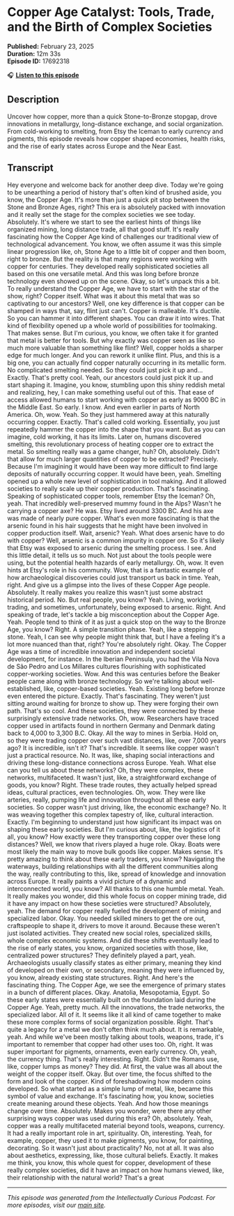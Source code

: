 # Copper Age Catalyst: Tools, Trade, and the Birth of Complex Societies

**Published:** February 23, 2025  
**Duration:** 12m 33s  
**Episode ID:** 17692318

🎧 **[Listen to this episode](https://intellectuallycurious.buzzsprout.com/2529712/episodes/17692318-copper-age-catalyst-tools-trade-and-the-birth-of-complex-societies)**

## Description

Uncover how copper, more than a quick Stone-to-Bronze stopgap, drove innovations in metallurgy, long-distance exchange, and social organization. From cold-working to smelting, from Etsy the Iceman to early currency and pigments, this episode reveals how copper shaped economies, health risks, and the rise of early states across Europe and the Near East.

## Transcript

Hey everyone and welcome back for another deep dive. Today we're going to be unearthing a period of history that's often kind of brushed aside, you know, the Copper Age. It's more than just a quick pit stop between the Stone and Bronze Ages, right? This era is absolutely packed with innovation and it really set the stage for the complex societies we see today. Absolutely. It's where we start to see the earliest hints of things like organized mining, long distance trade, all that good stuff. It's really fascinating how the Copper Age kind of challenges our traditional view of technological advancement. You know, we often assume it was this simple linear progression like, oh, Stone Age to a little bit of copper and then boom, right to bronze. But the reality is that many regions were working with copper for centuries. They developed really sophisticated societies all based on this one versatile metal. And this was long before bronze technology even showed up on the scene. Okay, so let's unpack this a bit. To really understand the Copper Age, we have to start with the star of the show, right? Copper itself. What was it about this metal that was so captivating to our ancestors? Well, one key difference is that copper can be shamped in ways that, say, flint just can't. Copper is malleable. It's ductile. So you can hammer it into different shapes. You can draw it into wires. That kind of flexibility opened up a whole world of possibilities for toolmaking. That makes sense. But I'm curious, you know, we often take it for granted that metal is better for tools. But why exactly was copper seen as like so much more valuable than something like flint? Well, copper holds a sharper edge for much longer. And you can rework it unlike flint. Plus, and this is a big one, you can actually find copper naturally occurring in its metallic form. No complicated smelting needed. So they could just pick it up and... Exactly. That's pretty cool. Yeah, our ancestors could just pick it up and start shaping it. Imagine, you know, stumbling upon this shiny reddish metal and realizing, hey, I can make something useful out of this. That ease of access allowed humans to start working with copper as early as 9000 BC in the Middle East. So early. I know. And even earlier in parts of North America. Oh, wow. Yeah. So they just hammered away at this naturally occurring copper. Exactly. That's called cold working. Essentially, you just repeatedly hammer the copper into the shape that you want. But as you can imagine, cold working, it has its limits. Later on, humans discovered smelting, this revolutionary process of heating copper ore to extract the metal. So smelting really was a game changer, huh? Oh, absolutely. Didn't that allow for much larger quantities of copper to be extracted? Precisely. Because I'm imagining it would have been way more difficult to find large deposits of naturally occurring copper. It would have been, yeah. Smelting opened up a whole new level of sophistication in tool making. And it allowed societies to really scale up their copper production. That's fascinating. Speaking of sophisticated copper tools, remember Etsy the Iceman? Oh, yeah. That incredibly well-preserved mummy found in the Alps? Wasn't he carrying a copper axe? He was. Etsy lived around 3300 BC. And his axe was made of nearly pure copper. What's even more fascinating is that the arsenic found in his hair suggests that he might have been involved in copper production itself. Wait, arsenic? Yeah. What does arsenic have to do with copper? Well, arsenic is a common impurity in copper ore. So it's likely that Etsy was exposed to arsenic during the smelting process. I see. And this little detail, it tells us so much. Not just about the tools people were using, but the potential health hazards of early metallurgy. Oh, wow. It even hints at Etsy's role in his community. Wow, that is a fantastic example of how archaeological discoveries could just transport us back in time. Yeah, right. And give us a glimpse into the lives of these Copper Age people. Absolutely. It really makes you realize this wasn't just some abstract historical period. No. But real people, you know? Yeah. Living, working, trading, and sometimes, unfortunately, being exposed to arsenic. Right. And speaking of trade, let's tackle a big misconception about the Copper Age. Yeah. People tend to think of it as just a quick stop on the way to the Bronze Age, you know? Right. A simple transition phase. Yeah, like a stepping stone. Yeah, I can see why people might think that, but I have a feeling it's a lot more nuanced than that, right? You're absolutely right. Okay. The Copper Age was a time of incredible innovation and independent societal development, for instance. In the Iberian Peninsula, you had the Vila Nova de São Pedro and Los Millares cultures flourishing with sophisticated copper-working societies. Wow. And this was centuries before the Beaker people came along with bronze technology. So we're talking about well-established, like, copper-based societies. Yeah. Existing long before bronze even entered the picture. Exactly. That's fascinating. They weren't just sitting around waiting for bronze to show up. They were forging their own path. That's so cool. And these societies, they were connected by these surprisingly extensive trade networks. Oh, wow. Researchers have traced copper used in artifacts found in northern Germany and Denmark dating back to 4,000 to 3,300 B.C. Okay. All the way to mines in Serbia. Hold on, so they were trading copper over such vast distances, like, over 7,000 years ago? It is incredible, isn't it? That's incredible. It seems like copper wasn't just a practical resource. No. It was, like, shaping social interactions and driving these long-distance connections across Europe. Yeah. What else can you tell us about these networks? Oh, they were complex, these networks, multifaceted. It wasn't just, like, a straightforward exchange of goods, you know? Right. These trade routes, they actually helped spread ideas, cultural practices, even technologies. Oh, wow. They were like arteries, really, pumping life and innovation throughout all these early societies. So copper wasn't just driving, like, the economic exchange? No. It was weaving together this complex tapestry of, like, cultural interaction. Exactly. I'm beginning to understand just how significant its impact was on shaping these early societies. But I'm curious about, like, the logistics of it all, you know? How exactly were they transporting copper over these long distances? Well, we know that rivers played a huge role. Okay. Boats were most likely the main way to move bulk goods like copper. Makes sense. It's pretty amazing to think about these early traders, you know? Navigating the waterways, building relationships with all the different communities along the way, really contributing to this, like, spread of knowledge and innovation across Europe. It really paints a vivid picture of a dynamic and interconnected world, you know? All thanks to this one humble metal. Yeah. It really makes you wonder, did this whole focus on copper mining trade, did it have any impact on how these societies were structured? Absolutely, yeah. The demand for copper really fueled the development of mining and specialized labor. Okay. You needed skilled miners to get the ore out, craftspeople to shape it, drivers to move it around. Because these weren't just isolated activities. They created new social roles, specialized skills, whole complex economic systems. And did these shifts eventually lead to the rise of early states, you know, organized societies with those, like, centralized power structures? They definitely played a part, yeah. Archaeologists usually classify states as either primary, meaning they kind of developed on their own, or secondary, meaning they were influenced by, you know, already existing state structures. Right. And here's the fascinating thing. The Copper Age, we see the emergence of primary states in a bunch of different places. Okay. Anatolia, Mesopotamia, Egypt. So these early states were essentially built on the foundation laid during the Copper Age. Yeah, pretty much. All the innovations, the trade networks, the specialized labor. All of it. It seems like it all kind of came together to make these more complex forms of social organization possible. Right. That's quite a legacy for a metal we don't often think much about. It is remarkable, yeah. And while we've been mostly talking about tools, weapons, trade, it's important to remember that copper had other uses too. Oh, right. It was super important for pigments, ornaments, even early currency. Oh, yeah, the currency thing. That's really interesting. Right. Didn't the Romans use, like, copper lumps as money? They did. At first, the value was all about the weight of the copper itself. Okay. But over time, the focus shifted to the form and look of the copper. Kind of foreshadowing how modern coins developed. So what started as a simple lump of metal, like, became this symbol of value and exchange. It's fascinating how, you know, societies create meaning around these objects. Yeah. And how those meanings change over time. Absolutely. Makes you wonder, were there any other surprising ways copper was used during this era? Oh, absolutely. Yeah, copper was a really multifaceted material beyond tools, weapons, currency. It had a really important role in art, spirituality. Oh, interesting. Yeah, for example, copper, they used it to make pigments, you know, for painting, decorating. So it wasn't just about practicality? No, not at all. It was also about aesthetics, expressing, like, those cultural beliefs. Exactly. It makes me think, you know, this whole quest for copper, development of these really complex societies, did it have an impact on how humans viewed, like, their relationship with the natural world? That's a great

---
*This episode was generated from the Intellectually Curious Podcast. For more episodes, visit our [main site](https://intellectuallycurious.buzzsprout.com).*
